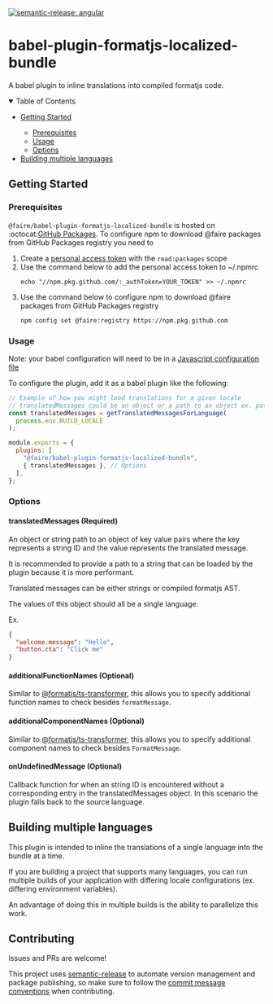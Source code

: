 [![semantic-release: angular](https://img.shields.io/badge/semantic--release-angular-e10079?logo=semantic-release)](https://github.com/semantic-release/semantic-release)

# babel-plugin-formatjs-localized-bundle

A babel plugin to inline translations into compiled formatjs code.

<details open="open">
  <summary>Table of Contents</summary>
   <ul>
      <li><a href="#getting-started">Getting Started</a></li>
      <ul>
        <li><a href="#prerequisites">Prerequisites</a></li>
        <li><a href="#usage">Usage</a></li>
        <li><a href="#options">Options</a></li>
      </ul>
      <li><a href="#building-multiple-languages">Building multiple languages</a></li>
   </ul>
</details>

## Getting Started

### Prerequisites

`@faire/babel-plugin-formatjs-localized-bundle` is hosted on :octocat:[GitHub Packages](https://docs.github.com/en/packages/working-with-a-github-packages-registry/working-with-the-npm-registry#installing-a-package). To configure npm to download @faire packages from GitHub Packages registry you need to

1. Create a [personal access token](https://docs.github.com/en/github/authenticating-to-github/keeping-your-account-and-data-secure/creating-a-personal-access-token) with the `read:packages` scope
2. Use the command below to add the personal access token to ~/.npmrc
   ```
   echo "//npm.pkg.github.com/:_authToken=YOUR_TOKEN" >> ~/.npmrc
   ```
3. Use the command below to configure npm to download @faire packages from GitHub Packages registry
   ```
   npm config set @faire:registry https://npm.pkg.github.com
   ```

### Usage

Note: your babel configuration will need to be in a [Javascript configuration file](https://babeljs.io/docs/en/configuration#javascript-configuration-files)

To configure the plugin, add it as a babel plugin like the following:

```js
// Example of how you might load translations for a given locale
// translatedMessages could be an object or a path to an object ex. path.resolve(__dirname, `lang/{process.env.BUILD_LOCALE}.json`)
const translatedMessages = getTranslatedMessagesForLanguage(
  process.env.BUILD_LOCALE
);

module.exports = {
  plugins: [
    "@faire/babel-plugin-formatjs-localized-bundle",
    { translatedMessages }, // Options
  ],
};
```

### Options

#### translatedMessages (Required)

An object or string path to an object of key value pairs where the key represents a string ID and the value represents the translated message.

It is recommended to provide a path to a string that can be loaded by the plugin because it is more performant.

Translated messages can be either strings or compiled formatjs AST.

The values of this object should all be a single language.

Ex.

```json
{
  "welcome.message": "Hello",
  "button.cta": "Click me"
}
```

#### additionalFunctionNames (Optional)

Similar to [@formatjs/ts-transformer](https://formatjs.io/docs/tooling/ts-transformer#additionalfunctionnames), this allows you to specify additional function names to check besides `formatMessage`.

#### additionalComponentNames (Optional)

Similar to [@formatjs/ts-transformer](https://formatjs.io/docs/tooling/ts-transformer#additionalcomponentnames), this allows you to specify additional component names to check besides `FormatMessage`.

#### onUndefinedMessage (Optional)

Callback function for when an string ID is encountered without a corresponding entry in the translatedMessages object. In this scenario the plugin falls back to the source language.

## Building multiple languages

This plugin is intended to inline the translations of a single language into the bundle at a time.

If you are building a project that supports many languages, you can run multiple builds of your application with differing locale configurations (ex. differing environment variables).

An advantage of doing this in multiple builds is the ability to parallelize this work.

## Contributing

Issues and PRs are welcome!

This project uses [semantic-release](https://github.com/semantic-release/semantic-release) to automate version management and package publishing, so make sure to follow the [commit message conventions](https://github.com/angular/angular/blob/master/CONTRIBUTING.md#-commit-message-format) when contributing.
